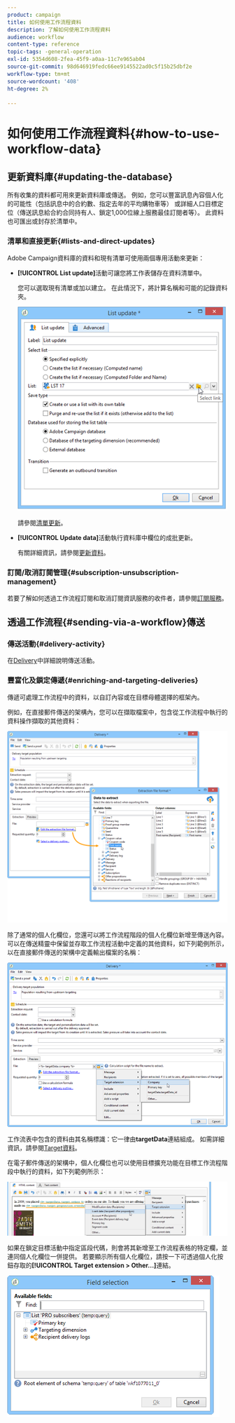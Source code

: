 ```yaml
---
product: campaign
title: 如何使用工作流程資料
description: 了解如何使用工作流程資料
audience: workflow
content-type: reference
topic-tags: -general-operation
exl-id: 5354d608-2fea-45f9-a0aa-11c7e965ab04
source-git-commit: 98d646919fedc66ee9145522ad0c5f15b25dbf2e
workflow-type: tm+mt
source-wordcount: '408'
ht-degree: 2%

---
```


# 如何使用工作流程資料{#how-to-use-workflow-data}

## 更新資料庫{#updating-the-database}

所有收集的資料都可用來更新資料庫或傳送。 例如，您可以豐富訊息內容個人化的可能性（包括訊息中的合約數、指定去年的平均購物車等） 或詳細人口目標定位（傳送訊息給合約合同持有人、鎖定1,000位線上服務最佳訂閱者等）。 此資料也可匯出或封存於清單中。

### 清單和直接更新{#lists-and-direct-updates}

Adobe Campaign資料庫的資料和現有清單可使用兩個專用活動來更新：

* **[!UICONTROL List update]**&#x200B;活動可讓您將工作表儲存在資料清單中。

   您可以選取現有清單或加以建立。 在此情況下，將計算名稱和可能的記錄資料夾。

   ![](assets/s_user_create_list.png)

   請參閱[清單更新](../../workflow/using/list-update.md)。

* **[!UICONTROL Update data]**&#x200B;活動執行資料庫中欄位的成批更新。

   有關詳細資訊，請參閱[更新資料](../../workflow/using/update-data.md)。

### 訂閱/取消訂閱管理{#subscription-unsubscription-management}

若要了解如何透過工作流程訂閱和取消訂閱資訊服務的收件者，請參閱[訂閱服務](../../workflow/using/subscription-services.md)。

## 透過工作流程{#sending-via-a-workflow}傳送

### 傳送活動{#delivery-activity}

在[Delivery](../../workflow/using/delivery.md)中詳細說明傳送活動。

### 豐富化及鎖定傳遞{#enriching-and-targeting-deliveries}

傳遞可處理工作流程中的資料，以自訂內容或在目標母體選擇的框架內。

例如，在直接郵件傳送的架構內，您可以在擷取檔案中，包含從工作流程中執行的資料操作擷取的其他資料：

![](assets/s_advuser_add_data_postal_mail.png)

除了通常的個人化欄位，您還可以將工作流程階段的個人化欄位新增至傳送內容。 可以在傳送精靈中保留並存取工作流程活動中定義的其他資料，如下列範例所示，以在直接郵件傳送的架構中定義輸出檔案的名稱：

![](assets/s_advuser_using_additional_data.png)

工作流表中包含的資料由其名稱標識：它一律由&#x200B;**targetData**&#x200B;連結組成。 如需詳細資訊，請參閱[Target資料](../../workflow/using/data-life-cycle.md#target-data)。

在電子郵件傳送的架構中，個人化欄位也可以使用目標擴充功能在目標工作流程階段中執行的資料，如下列範例所示：

![](assets/s_advuser_add_data_email.png)

如果在鎖定目標活動中指定區段代碼，則會將其新增至工作流程表格的特定欄，並連同個人化欄位一併提供。 若要顯示所有個人化欄位，請按一下可透過個人化按鈕存取的&#x200B;**[!UICONTROL Target extension > Other...]**&#x200B;連結。

![](assets/s_advuser_segment_code_select.png)
